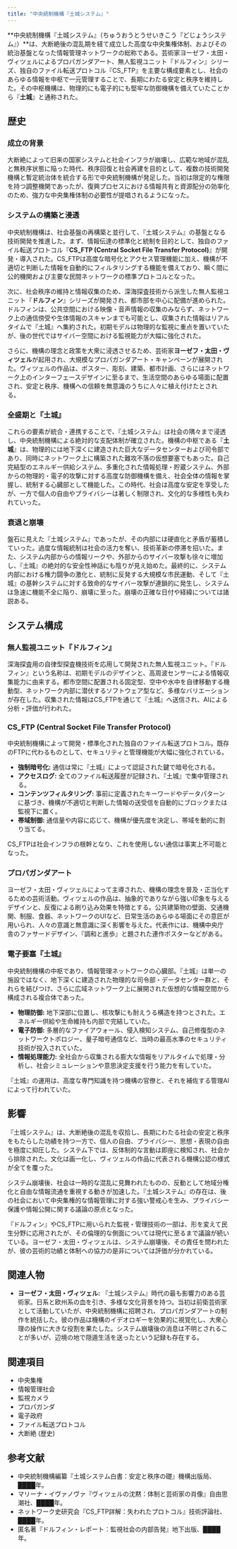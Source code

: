 ```yaml
---
title: "中央統制機構『土城システム』"
---
```


**中央統制機構『土城システム』（ちゅうおうとうせいきこう『どじょうシステム』）**は、大断絶後の混乱期を経て成立した高度な中央集権体制、およびその統治基盤となった情報管理ネットワークの総称である。芸術家ヨーゼフ・太田・ヴィツェルによるプロパガンダアート、無人監視ユニット『ドルフィン』シリーズ、独自のファイル転送プロトコル『CS_FTP』を主要な構成要素とし、社会のあらゆる情報を中枢で一元管理することで、長期にわたる安定と秩序を維持した。その中枢機構は、物理的にも電子的にも堅牢な防御機構を備えていたことから『**土城**』と通称された。

## 歴史

### 成立の背景
大断絶によって旧来の国家システムと社会インフラが崩壊し、広範な地域が混乱と無秩序状態に陥った時代、秩序回復と社会再建を目的として、複数の技術開発機構と暫定統治体を統合する形で中央統制機構が発足した。当初は限定的な権限を持つ調整機関であったが、復興プロセスにおける情報共有と資源配分の効率化のため、強力な中央集権体制の必要性が提唱されるようになった。

### システムの構築と浸透
中央統制機構は、社会基盤の再構築と並行して、『土城システム』の基盤となる技術開発を推進した。まず、情報伝達の標準化と統制を目的として、独自のファイル転送プロトコル『**CS_FTP (Central Socket File Transfer Protocol)**』が開発・導入された。CS_FTPは高度な暗号化とアクセス管理機能に加え、機構が不適切と判断した情報を自動的にフィルタリングする機能を備えており、瞬く間に公的機関および主要な民間ネットワークの標準プロトコルとなった。

次に、社会秩序の維持と情報収集のため、深海探査技術から派生した無人監視ユニット『**ドルフィン**』シリーズが開発され、都市部を中心に配備が進められた。ドルフィンは、公共空間における映像・音声情報の収集のみならず、ネットワーク上の通信傍受や生体情報のスキャンまでも可能とし、収集された情報はリアルタイムで『土城』へ集約された。初期モデルは物理的な監視に重点を置いていたが、後の世代ではサイバー空間における監視能力が大幅に強化された。

さらに、機構の理念と政策を大衆に浸透させるため、芸術家**ヨーゼフ・太田・ヴィツェル**が起用され、大規模なプロパガンダアート・キャンペーンが展開された。ヴィツェルの作品は、ポスター、彫刻、建築、都市計画、さらにはネットワーク上のインターフェースデザインに至るまで、生活空間のあらゆる場面に配置され、安定と秩序、機構への信頼を無意識のうちに人々に植え付けたとされる。

### 全盛期と『土城』
これらの要素が統合・連携することで、『土城システム』は社会の隅々まで浸透し、中央統制機構による絶対的な支配体制が確立された。機構の中枢である『**土城**』は、物理的には地下深くに建造された巨大なデータセンターおよび司令部であり、同時にネットワーク上に構築された難攻不落の仮想要塞でもあった。自己完結型のエネルギー供給システム、多重化された情報処理・貯蔵システム、外部からの物理的・電子的攻撃に対する高度な防御機構を備え、社会全体の情報を掌握し、統制する心臓部として機能した。この時代、社会は高度な安定を享受したが、一方で個人の自由やプライバシーは著しく制限され、文化的な多様性も失われていった。

### 衰退と崩壊
盤石に見えた『土城システム』であったが、その内部には硬直化と矛盾が蓄積していった。過度な情報統制は社会の活力を奪い、技術革新の停滞を招いた。また、システム内部からの情報リークや、外部からのサイバー攻撃も徐々に増加し、『土城』の絶対的な安全性神話にも陰りが見え始めた。最終的に、システム内部における権力闘争の激化と、統制に反発する大規模な市民運動、そして『土城』の基幹システムに対する致命的なサイバー攻撃が連鎖的に発生し、システムは急速に機能不全に陥り、崩壊に至った。崩壊の正確な日付や経緯については諸説ある。

## システム構成

### 無人監視ユニット『ドルフィン』
深海探査用の自律型探査機技術を応用して開発された無人監視ユニット。『ドルフィン』という名称は、初期モデルのデザインと、高周波センサーによる情報収集能力に由来する。都市空間に配置される固定型、空中や水中を自律移動する機動型、ネットワーク内部に潜伏するソフトウェア型など、多様なバリエーションが存在した。収集された情報はCS_FTPを通じて『土城』へ送信され、AIによる分析・評価が行われた。

### CS_FTP (Central Socket File Transfer Protocol)
中央統制機構によって開発・標準化された独自のファイル転送プロトコル。既存のFTPに代わるものとして、セキュリティと管理機能が大幅に強化されている。
*   **強制暗号化:** 通信は常に『土城』によって認証された鍵で暗号化される。
*   **アクセスログ:** 全てのファイル転送履歴が記録され、『土城』で集中管理される。
*   **コンテンツフィルタリング:** 事前に定義されたキーワードやデータパターンに基づき、機構が不適切と判断した情報の送受信を自動的にブロックまたは監視下に置く。
*   **帯域制御:** 通信量や内容に応じて、機構が優先度を決定し、帯域を動的に割り当てる。

CS_FTPは社会インフラの根幹となり、これを使用しない通信は事実上不可能となった。

### プロパガンダアート
ヨーゼフ・太田・ヴィツェルによって主導された、機構の理念を普及・正当化するための芸術活動。ヴィツェルの作品は、抽象的でありながら強い印象を与えるデザインと、反復による刷り込み効果を特徴とする。公共建築物の壁面、交通機関、制服、食器、ネットワークのUIなど、日常生活のあらゆる場面にその意匠が用いられ、人々の意識と無意識に深く影響を与えた。代表作には、機構中央庁舎のファサードデザイン、『調和と進歩』と題された連作ポスターなどがある。

### 電子要塞『土城』
中央統制機構の中枢であり、情報管理ネットワークの心臓部。『土城』は単一の施設ではなく、地下深くに建造された物理的な司令部・データセンター群と、それらを結びつけ、さらに広域ネットワーク上に展開された仮想的な情報空間から構成される複合体であった。
*   **物理防御:** 地下深部に位置し、核攻撃にも耐えうる構造を持つとされた。エネルギー供給や生命維持も内部で完結していた。
*   **電子防御:** 多層的なファイアウォール、侵入検知システム、自己修復型のネットワークトポロジー、量子暗号通信など、当時の最高水準のセキュリティ技術が投入されていた。
*   **情報処理能力:** 全社会から収集される膨大な情報をリアルタイムで処理・分析し、社会シミュレーションや意思決定支援を行う能力を有していた。

『土城』の運用は、高度な専門知識を持つ機構の官僚と、それを補佐する管理AIによって行われていた。

## 影響

『土城システム』は、大断絶後の混乱を収拾し、長期にわたる社会の安定と秩序をもたらした功績を持つ一方で、個人の自由、プライバシー、思想・表現の自由を極度に抑圧した。システム下では、反体制的な言動は即座に検知され、社会から排除された。文化は画一化し、ヴィツェルの作品に代表される機構公認の様式が全てを覆った。

システム崩壊後、社会は一時的な混乱に見舞われたものの、反動として地域分権化と自由な情報流通を重視する動きが加速した。『土城システム』の存在は、後の社会において中央集権的な情報管理に対する強い警戒心を生み、プライバシー保護や情報公開に関する議論の原点となった。

『ドルフィン』やCS_FTPに用いられた監視・管理技術の一部は、形を変えて民生分野に応用されたが、その倫理的な側面については現代に至るまで議論が続いている。ヨーゼフ・太田・ヴィツェルは、システム崩壊後、その責任を問われたが、彼の芸術的功績と体制への協力の是非については評価が分かれている。

## 関連人物

*   **ヨーゼフ・太田・ヴィツェル:** 『土城システム』時代の最も影響力のある芸術家。日系と欧州系の血を引き、多様な文化背景を持つ。当初は前衛芸術家として活動していたが、中央統制機構に招聘され、プロパガンダアートの制作を統括した。彼の作品は機構のイデオロギーを効果的に視覚化し、大衆心理の操作に大きな役割を果たした。システム崩壊後の消息は不明とされることが多いが、辺境の地で隠遁生活を送ったという記録も存在する。

## 関連項目

*   中央集権
*   情報管理社会
*   監視カメラ
*   プロパガンダ
*   電子政府
*   ファイル転送プロトコル
*   大断絶 (歴史)

## 参考文献

*   中央統制機構編纂『土城システム白書：安定と秩序の礎』機構出版局、████年。
*   マリーナ・イヴァノヴァ『ヴィツェルの沈黙：体制と芸術家の肖像』自由思潮社、████年。
*   ネットワーク史研究会『CS_FTP詳解：失われたプロトコル』技術評論社、████年。
*   匿名著『ドルフィン・レポート：監視社会の内部告発』地下出版、████年。